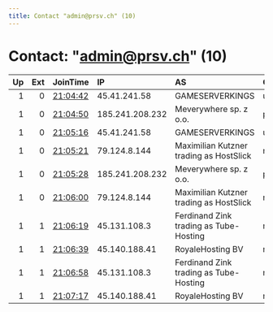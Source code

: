 ```yaml
---
title: Contact "admin@prsv.ch" (10)
---
```


# Contact: "admin@prsv.ch" (10)

|   Up |   Ext | JoinTime                                                                                              | IP              | AS                                      | CC   |   ORp |   Dirp | OS    | Version   | Nickname   |   eFamMembers |
|-----:|------:|:------------------------------------------------------------------------------------------------------|:----------------|:----------------------------------------|:-----|------:|-------:|:------|:----------|:-----------|--------------:|
|    1 |     0 | [21:04:42](https://nusenu.github.io/OrNetStats/w/relay/2CA6DB85FFB968D1C6AD17A8F0FB7AD4EDA5FA67.html) | 45.41.241.58    | GAMESERVERKINGS                         | us   |  9000 |      0 | Linux | 0.4.7.8   | prsv       |            32 |
|    1 |     0 | [21:04:50](https://nusenu.github.io/OrNetStats/w/relay/B670B0BE157CC2A19B76F04341B5F8E9950D4550.html) | 185.241.208.232 | Meverywhere sp. z o.o.                  | pl   |  9000 |      0 | Linux | 0.4.7.8   | prsv       |            32 |
|    1 |     0 | [21:05:16](https://nusenu.github.io/OrNetStats/w/relay/CB608B815270A2560ABA28930DA3BA6FC69EBB8B.html) | 45.41.241.58    | GAMESERVERKINGS                         | us   |  9100 |      0 | Linux | 0.4.7.8   | prsv       |            32 |
|    1 |     0 | [21:05:21](https://nusenu.github.io/OrNetStats/w/relay/46357FC59EF07044AD466D264639AA9DE06B652E.html) | 79.124.8.144    | Maximilian Kutzner trading as HostSlick | nl   |  9000 |      0 | Linux | 0.4.7.8   | prsv       |            32 |
|    1 |     0 | [21:05:28](https://nusenu.github.io/OrNetStats/w/relay/6F475DA2B81DB6A790289136B28E23BA94E84B23.html) | 185.241.208.232 | Meverywhere sp. z o.o.                  | pl   |  9100 |      0 | Linux | 0.4.7.8   | prsv       |            32 |
|    1 |     0 | [21:06:00](https://nusenu.github.io/OrNetStats/w/relay/7880B44EB8375A080484C1BDEDCABA2FED5C9E7F.html) | 79.124.8.144    | Maximilian Kutzner trading as HostSlick | nl   |  9100 |      0 | Linux | 0.4.7.8   | prsv       |            32 |
|    1 |     1 | [21:06:19](https://nusenu.github.io/OrNetStats/w/relay/C0C9035CEC7F7C98A1E0D574295E0E5FD07055D9.html) | 45.131.108.3    | Ferdinand Zink trading as Tube-Hosting  | nl   |  9000 |      0 | Linux | 0.4.7.8   | prsv       |            32 |
|    1 |     1 | [21:06:39](https://nusenu.github.io/OrNetStats/w/relay/BDEE62669A5906CC59E4BEF3269FD7688BA986A9.html) | 45.140.188.41   | RoyaleHosting BV                        | nl   |  9000 |      0 | Linux | 0.4.7.8   | prsv       |            32 |
|    1 |     1 | [21:06:58](https://nusenu.github.io/OrNetStats/w/relay/3593EEA8CAF0C8BABAF46A6FA1C59AF2A22554BC.html) | 45.131.108.3    | Ferdinand Zink trading as Tube-Hosting  | nl   |  9100 |      0 | Linux | 0.4.7.8   | prsv       |            32 |
|    1 |     1 | [21:07:17](https://nusenu.github.io/OrNetStats/w/relay/611A9CBE3DD5E490158D7634670952D5FE603740.html) | 45.140.188.41   | RoyaleHosting BV                        | nl   |  9100 |      0 | Linux | 0.4.7.8   | prsv       |            32 |
